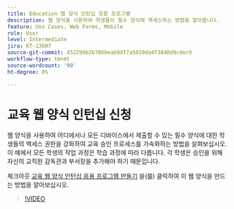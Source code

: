 ```yaml
---
title: Education 웹 양식 인턴십 응용 프로그램
description: 웹 양식을 사용하여 학생들이 필수 양식에 액세스하는 방법을 알아봅니다.
feature: Use Cases, Web Forms, Mobile
role: User
level: Intermediate
jira: KT-13607
source-git-commit: 452299b2b786beab9df7a5019da4f3840d9cdec9
workflow-type: tm+mt
source-wordcount: '99'
ht-degree: 0%

---
```


# 교육 웹 양식 인턴십 신청

웹 양식을 사용하여 어디에서나 모든 디바이스에서 제출할 수 있는 필수 양식에 대한 학생들의 액세스 권한을 강화하여 교육 승인 프로세스를 가속화하는 방법을 살펴보십시오. 이 예에서 모든 학생의 작업 과정은 학습 과정에 따라 다릅니다. 각 학생은 승인을 위해 자신의 교직원 감독관과 부서장을 추가해야 하기 때문입니다.

체크아웃 [교육 웹 양식 인턴십 응용 프로그램 만들기](usecase-edu-intern-create.md) 을(를) 클릭하여 이 웹 양식을 만드는 방법을 알아보십시오.

>[!VIDEO](https://video.tv.adobe.com/v/3421773?quality=12&learn=on&hidetitle=true)
